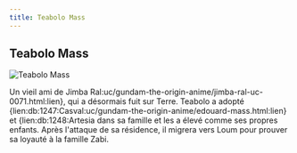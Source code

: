 ```yaml
---
title: Teabolo Mass
---
```


Teabolo Mass
------------


![Teabolo Mass](/images/stories/saga/origin/persos/teabolo-mass.png)


Un vieil ami de Jimba Ral:uc/gundam-the-origin-anime/jimba-ral-uc-0071.html:lien}, qui a désormais fuit sur Terre. Teabolo a adopté {lien:db:1247:Casval:uc/gundam-the-origin-anime/edouard-mass.html:lien} et {lien:db:1248:Artesia dans sa famille et les a élevé comme ses propres enfants. Après l'attaque de sa résidence, il migrera vers Loum pour prouver sa loyauté à la famille Zabi.

